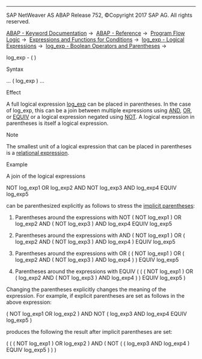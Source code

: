   

* * *

SAP NetWeaver AS ABAP Release 752, ©Copyright 2017 SAP AG. All rights reserved.

[ABAP - Keyword Documentation](javascript:call_link\('abenabap.htm'\)) →  [ABAP - Reference](javascript:call_link\('abenabap_reference.htm'\)) →  [Program Flow Logic](javascript:call_link\('abenabap_flow_logic.htm'\)) →  [Expressions and Functions for Conditions](javascript:call_link\('abenlogical_expr_func.htm'\)) →  [log\_exp - Logical Expressions](javascript:call_link\('abenlogexp.htm'\)) →  [log\_exp - Boolean Operators and Parentheses](javascript:call_link\('abenlogexp_boole.htm'\)) → 

log\_exp - ( )

Syntax

... ( log\_exp ) ...

Effect

A full logical expression [log\_exp](javascript:call_link\('abenlogexp.htm'\)) can be placed in parentheses. In the case of log\_exp, this can be a join between multiple expressions using [AND](javascript:call_link\('abenlogexp_and.htm'\)), [OR](javascript:call_link\('abenlogexp_or.htm'\)), or [EQUIV](javascript:call_link\('abenlogexp_equiv.htm'\)) or a logical expression negated using [NOT](javascript:call_link\('abenlogexp_not.htm'\)). A logical expression in parentheses is itself a logical expression.

Note

The smallest unit of a logical expression that can be placed in parentheses is a [relational expression](javascript:call_link\('abenrelational_expression_glosry.htm'\) "Glossary Entry").

Example

A join of the logical expressions

NOT log\_exp1 OR log\_exp2 AND NOT log\_exp3 AND log\_exp4 EQUIV log\_exp5

can be parenthesized explicitly as follows to stress the [implicit parentheses](javascript:call_link\('abenlogexp_boole.htm'\)):

1.  Parentheses around the expressions with NOT
    ( NOT log\_exp1 ) OR
    log\_exp2 AND ( NOT log\_exp3 ) AND log\_exp4 EQUIV log\_exp5
    
2.  Parentheses around the expressions with AND
    ( NOT log\_exp1 ) OR
    ( log\_exp2 AND ( NOT log\_exp3 ) AND log\_exp4 ) EQUIV log\_exp5
    
3.  Parentheses around the expressions with OR
    ( ( NOT log\_exp1 ) OR
    ( log\_exp2 AND ( NOT log\_exp3 ) AND log\_exp4 ) ) EQUIV log\_exp5
    
4.  Parentheses around the expressions with EQUIV
    ( ( ( NOT log\_exp1 ) OR
    ( log\_exp2 AND ( NOT log\_exp3 ) AND log\_exp4 ) ) EQUIV log\_exp5 )

Changing the parentheses explicitly changes the meaning of the expression. For example, if explicit parentheses are set as follows in the above expression:

( NOT log\_exp1 OR log\_exp2 ) AND
NOT ( log\_exp3 AND log\_exp4 EQUIV log\_exp5 )

produces the following the result after implicit parentheses are set:

( ( ( NOT log\_exp1 ) OR log\_exp2 ) AND
( NOT ( ( log\_exp3 AND log\_exp4 ) EQUIV log\_exp5 ) ) )